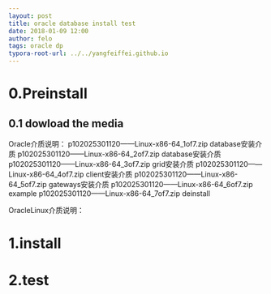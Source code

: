 ```yaml
---
layout: post
title: oracle database install test
date: 2018-01-09 12:00
author: felo
tags: oracle dp
typora-root-url: ../../yangfeiffei.github.io
---
```


# 0.Preinstall

## 0.1 dowload the media

Oracle介质说明：
p102025301120——Linux-x86-64_1of7.zip             database安装介质
p102025301120——Linux-x86-64_2of7.zip             database安装介质
p102025301120——Linux-x86-64_3of7.zip             grid安装介质
p102025301120——Linux-x86-64_4of7.zip             client安装介质
p102025301120——Linux-x86-64_5of7.zip             gateways安装介质
p102025301120——Linux-x86-64_6of7.zip             example
p102025301120——Linux-x86-64_7of7.zip             deinstall

OracleLinux介质说明：



# 1.install 












# 2.test



